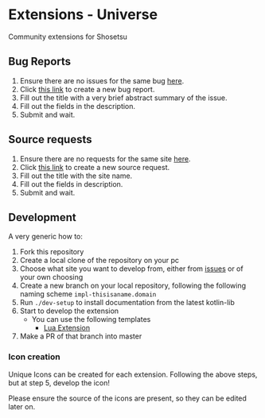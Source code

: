 # Extensions - Universe

Community extensions for Shosetsu

## Bug Reports

1. Ensure there are no issues for the same bug [here][issues].
2. Click [this link][bug-report] to create a new bug report.
3. Fill out the title with a very brief abstract summary of the issue.
4. Fill out the fields in the description.
5. Submit and wait.

## Source requests

1. Ensure there are no requests for the same site [here][issues].
2. Click [this link][source-request] to create a new source request.
3. Fill out the title with the site name.
4. Fill out the fields in description.
5. Submit and wait.

## Development

A very generic how to:

1. Fork this repository
2. Create a local clone of the repository on your pc
3. Choose what site you want to develop from, either from [issues][issues] or
   of your own choosing
4. Create a new branch on your local repository, following the following naming scheme `impl-thisisaname.domain`
5. Run `./dev-setup` to install documentation from the latest kotlin-lib
6. Start to develop the extension
   - You can use the following templates
     - [Lua Extension][lua-template]
7. Make a PR of that branch into master

### Icon creation

Unique Icons can be created for each extension. 
Following the above steps, but at step 5, develop the icon!

Please ensure the source of the icons are present, so they can be edited later on. 

[lua-template]: https://gitlab.com/shosetsuorg/kotlin-lib/-/raw/main/templates/extension-template.lua
[js-template]:https://gitlab.com/shosetsuorg/kotlin-lib/-/raw/main/templates/extension-template.js
[source-request]: https://gitlab.com/shosetsuorg/extensions/-/issues/new?issuable_template=source_request
[bug-report]: https://gitlab.com/shosetsuorg/extensions/-/issues/new?issuable_template=bug_report
[issues]: https://gitlab.com/shosetsuorg/extensions/-/issues
